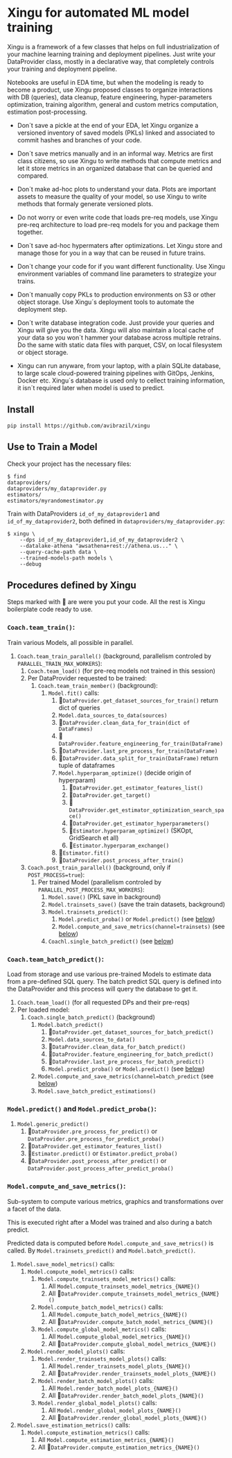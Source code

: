 # Xingu for automated ML model training

Xingu is a framework of a few classes that helps on full industrialization of
your machine learning training and deployment pipelines. Just write your
DataProvider class, mostly in a declarative way, that completely controls
your training and deployment pipeline.

Notebooks are useful in EDA time, but when the modeling is ready to become
a product, use Xingu proposed classes to organize interactions with DB
(queries), data cleanup, feature engineering, hyper-parameters optimization,
training algorithm, general and custom metrics computation, estimation
post-processing.

- Don´t save a pickle at the end of your EDA, let Xingu organize a versioned
  inventory of saved models (PKLs) linked and associated to commit hashes and
  branches of your code.

- Don´t save metrics manually and in an informal way. Metrics are first class
  citizens, so use Xingu to write methods that compute metrics and let it
  store metrics in an organized database that can be queried and compared.

- Don´t make ad-hoc plots to understand your data. Plots are important assets
  to measure the quality of your model, so use Xingu to write methods that
  formaly generate versioned plots.

- Do not worry or even write code that loads pre-req models, use Xingu pre-req
  architecture to load pre-req models for you and package them together.

- Don´t save ad-hoc hypermaters after optimizations. Let Xingu store and manage
  those for you in a way that can be reused in future trains.
  
- Don´t change your code for if you want different functionality. Use Xingu
  environment variables of command line parameters to strategize your trains.

- Don´t manually copy PKLs to production environments on S3 or other object
  storage. Use Xingu´s deployment tools to automate the deployment step.
  
- Don´t write database integration code. Just provide your queries and Xingu
  will give you the data. Xingu will also maintain a local cache of your data
  so you won´t hammer your database across multiple retrains. Do the same with
  static data files with parquet, CSV, on local filesystem or object storage.
  
- Xingu can run anyware, from your laptop, with a plain SQLite database, to
  large scale cloud-powered training pipelines with GitOps, Jenkins, Docker
  etc. Xingu´s database is used only to cellect training information, it isn´t
  required later when model is used to predict.

## Install
```shell
pip install https://github.com/avibrazil/xingu
```

## Use to Train a Model
Check your project has the necessary files:
```shell
$ find
dataproviders/
dataproviders/my_dataprovider.py
estimators/
estimators/myrandomestimator.py
```
Train with DataProviders `id_of_my_dataprovider1` and `id_of_my_dataprovider2`, both defined in `dataproviders/my_dataprovider.py`:
```shell
$ xingu \
    --dps id_of_my_dataprovider1,id_of_my_dataprovider2 \
    --datalake-athena "awsathena+rest://athena.us..." \
    --query-cache-path data \
    --trained-models-path models \
    --debug
```

## Procedures defined by Xingu

Steps marked with 💫 are were you put your code. All the rest is Xingu boilerplate code ready to use.

### `Coach.team_train()`:

Train various Models, all possible in parallel.

1. `Coach.team_train_parallel()` (background, parallelism controled by `PARALLEL_TRAIN_MAX_WORKERS`):
    1. `Coach.team_load()` (for pre-req models not trained in this session)
    2. Per DataProvider requested to be trained:
        1. `Coach.team_train_member()` (background):
            1. `Model.fit()` calls:
                1. 💫`DataProvider.get_dataset_sources_for_train()` return dict of queries
                2. `Model.data_sources_to_data(sources)`
                3. 💫`DataProvider.clean_data_for_train(dict of DataFrames)`
                4. 💫`DataProvider.feature_engineering_for_train(DataFrame)`
                5. 💫`DataProvider.last_pre_process_for_train(DataFrame)`
                6. 💫`DataProvider.data_split_for_train(DataFrame)` return tuple of dataframes
                7. `Model.hyperparam_optimize()` (decide origin of hyperparam)
                    1. 💫`DataProvider.get_estimator_features_list()`
                    2. 💫`DataProvider.get_target()`
                    3. 💫`DataProvider.get_estimator_optimization_search_space()`
                    4. 💫`DataProvider.get_estimator_hyperparameters()`
                    5. 💫`Estimator.hyperparam_optimize()` (SKOpt, GridSearch et all)
                    6. 💫`Estimator.hyperparam_exchange()`
                9. 💫`Estimator.fit()`
                10. 💫`DataProvider.post_process_after_train()`
    2. `Coach.post_train_parallel()` (background, only if `POST_PROCESS=true`):
        1. Per trained Model (parallelism controled by `PARALLEL_POST_PROCESS_MAX_WORKERS`):
            1. `Model.save()` (PKL save in background)
            2. `Model.trainsets_save()` (save the train datasets, background)
            3. `Model.trainsets_predict()`:
                1. `Model.predict_proba()` or `Model.predict()` (see [below](#predict))
                2. `Model.compute_and_save_metrics(channel=trainsets)` (see [below](#metrics))
            4. `Coachl.single_batch_predict()` (see [below](#batch))



<a id='batch'></a>
### `Coach.team_batch_predict()`:

Load from storage and use various pre-trained Models to estimate data from a pre-defined SQL query.
The batch predict SQL query is defined into the DataProvider and this process will query the database
to get it.

1. `Coach.team_load()` (for all requested DPs and their pre-reqs)
2. Per loaded model:
    1. `Coach.single_batch_predict()` (background)
        1. `Model.batch_predict()`
            1. 💫`DataProvider.get_dataset_sources_for_batch_predict()`
            2. `Model.data_sources_to_data()`
            3. 💫`DataProvider.clean_data_for_batch_predict()`
            4. 💫`DataProvider.feature_engineering_for_batch_predict()`
            5. 💫`DataProvider.last_pre_process_for_batch_predict()`
            6. `Model.predict_proba()` or `Model.predict()` (see [below](#predict))
        2. `Model.compute_and_save_metrics(channel=batch_predict` (see [below](#metrics))
        3. `Model.save_batch_predict_estimations()`


<a id='predict'></a>
### `Model.predict()` and `Model.predict_proba()`:

1. `Model.generic_predict()`
    1. 💫`DataProvider.pre_process_for_predict()` or `DataProvider.pre_process_for_predict_proba()`
    2. 💫`DataProvider.get_estimator_features_list()`
    3. 💫`Estimator.predict()` or `Estimator.predict_proba()`
    4. 💫`DataProvider.post_process_after_predict()` or `DataProvider.post_process_after_predict_proba()`


<a id='metrics'></a>
### `Model.compute_and_save_metrics()`:

Sub-system to compute various metrics, graphics and transformations over
a facet of the data.

This is executed right after a Model was trained and also during a batch predict.

Predicted data is computed before `Model.compute_and_save_metrics()` is called.
By `Model.trainsets_predict()` and `Model.batch_predict()`.

1. `Model.save_model_metrics()` calls:
    1. `Model.compute_model_metrics()` calls:
        1. `Model.compute_trainsets_model_metrics()` calls:
            1. All `Model.compute_trainsets_model_metrics_{NAME}()`
            2. All 💫`DataProvider.compute_trainsets_model_metrics_{NAME}()`
        2. `Model.compute_batch_model_metrics()` calls:
            1. All `Model.compute_batch_model_metrics_{NAME}()`
            2. All 💫`DataProvider.compute_batch_model_metrics_{NAME}()`
        3. `Model.compute_global_model_metrics()` calls:
            1. All `Model.compute_global_model_metrics_{NAME}()`
            2. All 💫`DataProvider.compute_global_model_metrics_{NAME}()`
    2. `Model.render_model_plots()` calls:
        1. `Model.render_trainsets_model_plots()` calls:
            1. All `Model.render_trainsets_model_plots_{NAME}()`
            3. All 💫`DataProvider.render_trainsets_model_plots_{NAME}()`
        2. `Model.render_batch_model_plots()` calls:
            1. All `Model.render_batch_model_plots_{NAME}()`
            3. All 💫`DataProvider.render_batch_model_plots_{NAME}()`
        3. `Model.render_global_model_plots()` calls:
            1. All `Model.render_global_model_plots_{NAME}()`
            3. All 💫`DataProvider.render_global_model_plots_{NAME}()`
2. `Model.save_estimation_metrics()` calls:
    1. `Model.compute_estimation_metrics()` calls:
        1. All `Model.compute_estimation_metrics_{NAME}()`
        2. All 💫`DataProvider.compute_estimation_metrics_{NAME}()`